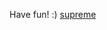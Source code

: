 Have fun! :)
 <a href="http://www.burtonsvilledutchmarket.com/jpshoponline.asp?cheap=shop/jp/p/soabed132.html" title="supreme">supreme</a>